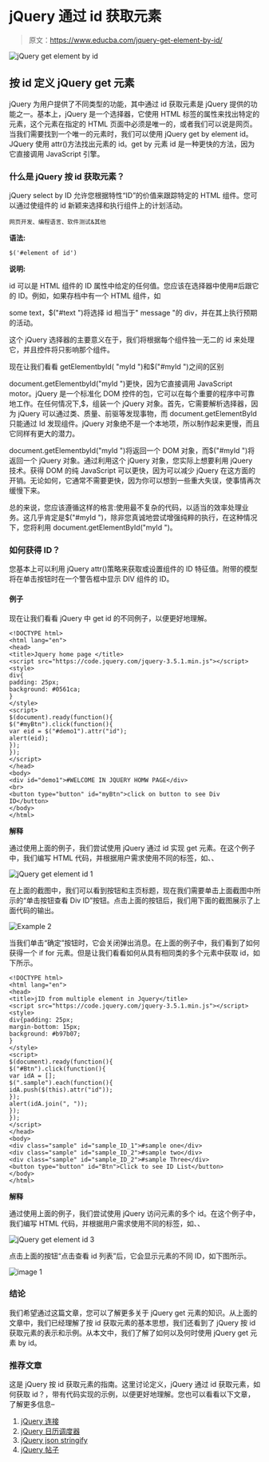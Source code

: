 # jQuery 通过 id 获取元素

> 原文：<https://www.educba.com/jquery-get-element-by-id/>

![jQuery get element by id](img/7a6097501862828728a63ea89d3a4de2.png)



## 按 id 定义 jQuery get 元素

jQuery 为用户提供了不同类型的功能，其中通过 id 获取元素是 jQuery 提供的功能之一。基本上，jQuery 是一个选择器，它使用 HTML 标签的属性来找出特定的元素，这个元素在指定的 HTML 页面中必须是唯一的，或者我们可以说是网页。当我们需要找到一个唯一的元素时，我们可以使用 jQuery get by element id。JQuery 使用 attr()方法找出元素的 id。get by 元素 id 是一种更快的方法，因为它直接调用 JavaScript 引擎。

### 什么是 jQuery 按 id 获取元素？

jQuery select by ID 允许您根据特性“ID”的价值来跟踪特定的 HTML 组件。您可以通过使组件的 id 新颖来选择和执行组件上的计划活动。

<small>网页开发、编程语言、软件测试&其他</small>

**语法:**

```
$('#element of id')
```

**说明:**

id 可以是 HTML 组件的 ID 属性中给定的任何值。您应该在选择器中使用#后跟它的 ID。例如，如果存档中有一个 HTML 组件，如

some text，$("#text ")将选择 id 相当于" message "的 div，并在其上执行预期的活动。

这个 jQuery 选择器的主要意义在于，我们将根据每个组件独一无二的 id 来处理它，并且控件将只影响那个组件。

现在让我们看看 getElementbyId( "myId ")和$("#myId ")之间的区别

document.getElementbyId("myId ")更快，因为它直接调用 JavaScript motor。jQuery 是一个标准化 DOM 控件的包，它可以在每个重要的程序中可靠地工作。在任何情况下,$，组装一个 jQuery 对象。首先，它需要解析选择器，因为 jQuery 可以通过类、质量、前驱等发现事物，而 document.getElementById 只能通过 Id 发现组件。jQuery 对象绝不是一个本地项，所以制作起来更慢，而且它同样有更大的潜力。

document.getElementbyId("myId ")将返回一个 DOM 对象，而$("#myId ")将返回一个 jQuery 对象。通过利用这个 jQuery 对象，您实际上想要利用 jQuery 技术。获得 DOM 的纯 JavaScript 可以更快，因为可以减少 jQuery 在这方面的开销。无论如何，它通常不需要更快，因为你可以想到一些重大失误，使事情再次缓慢下来。

总的来说，您应该遵循这样的格言:使用最不复杂的代码，以适当的效率处理业务。这几乎肯定是$("#myId ")，除非您真诚地尝试增强纯粹的执行，在这种情况下，您将利用 document.getElementById("myId ")。

### 如何获得 ID？

您基本上可以利用 jQuery attr()策略来获取或设置组件的 ID 特征值。附带的模型将在单击按钮时在一个警告框中显示 DIV 组件的 ID。

#### 例子

现在让我们看看 jQuery 中 get id 的不同例子，以便更好地理解。

```
<!DOCTYPE html>
<html lang="en">
<head>
<title>Jquery home page </title>
<script src="https://code.jquery.com/jquery-3.5.1.min.js"></script>
<style>
div{
padding: 25px;
background: #0561ca;
}
</style>
<script>
$(document).ready(function(){
$("#myBtn").click(function(){
var eid = $("#demo1").attr("id");
alert(eid);
});
});
</script>
</head>
<body>
<div id="demo1">#WELCOME IN JQUERY HOMW PAGE</div>
<br>
<button type="button" id="myBtn">click on button to see Div ID</button>
</body>
</html>
```

**解释**

通过使用上面的例子，我们尝试使用 jQuery 通过 id 实现 get 元素。在这个例子中，我们编写 HTML 代码，并根据用户需求使用不同的标签，如、<title>、</title>、

![jQuery get element id 1](img/1573e5dc3de1bb3119a91ac0eda30628.png)



在上面的截图中，我们可以看到按钮和主页标题，现在我们需要单击上面截图中所示的“单击按钮查看 Div ID”按钮。点击上面的按钮后，我们用下面的截图展示了上面代码的输出。

![Example 2](img/ee1555ed56632e48583c69df44ffbf8a.png)



当我们单击“确定”按钮时，它会关闭弹出消息。在上面的例子中，我们看到了如何获得一个 if for 元素。但是让我们看看如何从具有相同类的多个元素中获取 id，如下所示。

```
<!DOCTYPE html>
<html lang="en">
<head>
<title>jID from multiple element in Jquery</title>
<script src="https://code.jquery.com/jquery-3.5.1.min.js"></script>
<style>
div{padding: 25px;
margin-bottom: 15px;
background: #b97b07;
}
</style>
<script>
$(document).ready(function(){
$("#Btn").click(function(){
var idA = [];
$(".sample").each(function(){
idA.push($(this).attr("id"));
});
alert(idA.join(", "));
});
});
</script>
</head>
<body>
<div class="sample" id="sample_ID_1">#sample one</div>
<div class="sample" id="sample_ID_2">#sample two</div>
<div class="sample" id="sample_ID_2">#sample Three</div>
<button type="button" id="Btn">Click to see ID List</button>
</body>
</html>
```

**解释**

通过使用上面的例子，我们尝试使用 jQuery 访问元素的多个 id。在这个例子中，我们编写 HTML 代码，并根据用户需求使用不同的标签，如、<title>、</title>、

![jQuery get element id 3](img/de08c20c114c694b8f05596927d2fc51.png)



点击上面的按钮“点击查看 id 列表”后，它会显示元素的不同 ID，如下图所示。

![image 1](img/95644d9c03983c6a62eb75178ddb522d.png)



### 结论

我们希望通过这篇文章，您可以了解更多关于 jQuery get 元素的知识。从上面的文章中，我们已经理解了按 id 获取元素的基本思想，我们还看到了 jQuery 按 id 获取元素的表示和示例。从本文中，我们了解了如何以及何时使用 jQuery get 元素 by id。

### 推荐文章

这是 jQuery 按 id 获取元素的指南。这里讨论定义，jQuery 通过 id 获取元素，如何获取 id？，带有代码实现的示例，以便更好地理解。您也可以看看以下文章，了解更多信息–

1.  [jQuery 连接](https://www.educba.com/jquery-join/)
2.  [jQuery 日历调度器](https://www.educba.com/jquery-calendar-scheduler/)
3.  [jQuery json stringify](https://www.educba.com/jquery-json-stringify/)
4.  [jQuery 帖子](https://www.educba.com/jquery-post/)





